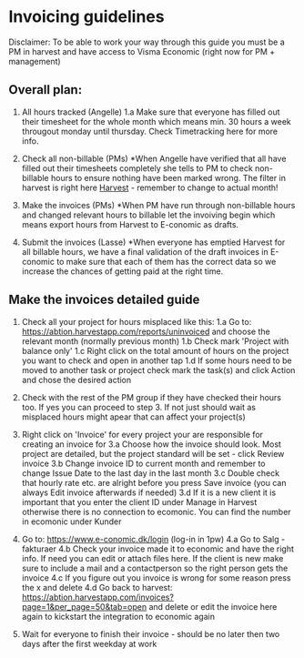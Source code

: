 # Invoicing guidelines 

Disclaimer: To be able to work your way through this guide you must be a PM in harvest and have access to Visma Economic (right now for PM + management)

## Overall plan:

1. All hours tracked (Angelle)
1.a Make sure that everyone has filled out their timesheet for the whole month which means min. 30 hours a week througout monday until thursday. Check Timetracking here for more info.

2. Check all non-billable (PMs)
*When Angelle have verified that all have filled out their timesheets completely she tells to PM to check non-billable hours to ensure nothing have been marked wrong. The filter in harvest is right here [Harvest](https://abtion.harvestapp.com/reports/detailed?utf8=%E2%9C%93&group=projects&billable=no&roles%5B%5D=478328&roles%5B%5D=474751&roles%5B%5D=638560&roles%5B%5D=478324&roles%5B%5D=665565&roles%5B%5D=478326) - remember to change to actual month!

3. Make the invoices (PMs)
*When PM have run through non-billable hours and changed relevant hours to billable let the invoiving begin which means export hours from Harvest to E-conomic as drafts.

4. Submit the invoices (Lasse)
*When everyone has emptied Harvest for all billable hours, we have a final validation of the draft invoices in E-conomic to make sure that each of them has the correct data so we increase the chances of getting paid at the right time.

## Make the invoices detailed guide

1. Check all your project for hours misplaced like this: 
1.a Go to: https://abtion.harvestapp.com/reports/uninvoiced and choose the relevant month (normally previous month)
1.b Check mark 'Project with balance only' 
1.c Right click on the total amount of hours on the project you want to check and open in another tap
1.d If some hours need to be moved to another task or project check mark the task(s) and click Action and chose the desired action

2. Check with the rest of the PM group if they have checked their hours too. If yes you can proceed to step 3. If not just should wait as misplaced hours might apear that can affect your project(s)

3. Right click on 'Invoice' for every project your are responsible for creating an invoice for
3.a Choose how the invoice should look. Most project are detailed, but the project standard will be set - click Review invoice
3.b Change invoice ID to current month and remember to change Issue Date to the last day in the last month
3.c Double check that hourly rate etc. are alright before you press Save invoice (you can always Edit invoice afterwards if needed)
3.d If it is a new client it is important that you enter the client ID under Manage in Harvest otherwise there is no connection to ecomonic. You can find the number in ecomonic under Kunder

4. Go to: https://www.e-conomic.dk/login (log-in in 1pw)
4.a Go to Salg - fakturaer
4.b Check your invoice made it to economic and have the right info. If need you can edit or attach files here. If the client is new make sure to include a mail and a contactperson so the right person gets the invoice
4.c If you figure out you invoice is wrong for some reason press the x and delete
4.d Go back to harvest: https://abtion.harvestapp.com/invoices?page=1&per_page=50&tab=open and delete or edit the invoice here again to kickstart the integration to economic again

5. Wait for everyone to finish their invoice - should be no later then two days after the first weekday at work
